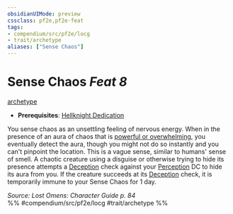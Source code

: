 ```yaml
---
obsidianUIMode: preview
cssclass: pf2e,pf2e-feat
tags:
- compendium/src/pf2e/locg
- trait/archetype
aliases: ["Sense Chaos"]
---
```

# Sense Chaos  *Feat 8*  
[archetype](archetype.md "Archetype Feat Trait")  

- **Prerequisites**: [Hellknight Dedication](hellknight-dedication-locg.md)

You sense chaos as an unsettling feeling of nervous energy. When in the presence of an aura of chaos that is [powerful or overwhelming](alignment-aura.md), you eventually detect the aura, though you might not do so instantly and you can't pinpoint the location. This is a vague sense, similar to humans' sense of smell. A chaotic creature using a disguise or otherwise trying to hide its presence attempts a [Deception](skills.md#Deception) check against your [Perception](skills.md#Perception) DC to hide its aura from you. If the creature succeeds at its [Deception](skills.md#Deception) check, it is temporarily immune to your Sense Chaos for 1 day.

*Source: Lost Omens: Character Guide p. 84*  
%% #compendium/src/pf2e/locg #trait/archetype %%